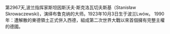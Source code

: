 第2967天,波兰指挥家斯坦因斯沃夫·斯克洛瓦切夫斯基（Stanisław Skrowaczewski)，演绎布鲁克纳的大师。1923年10月3日生于波兰Lwów。
1990年：遭解散的東德領土正式併入西德，組成第二次世界大戰以來首個擁有完整主權的德國。
